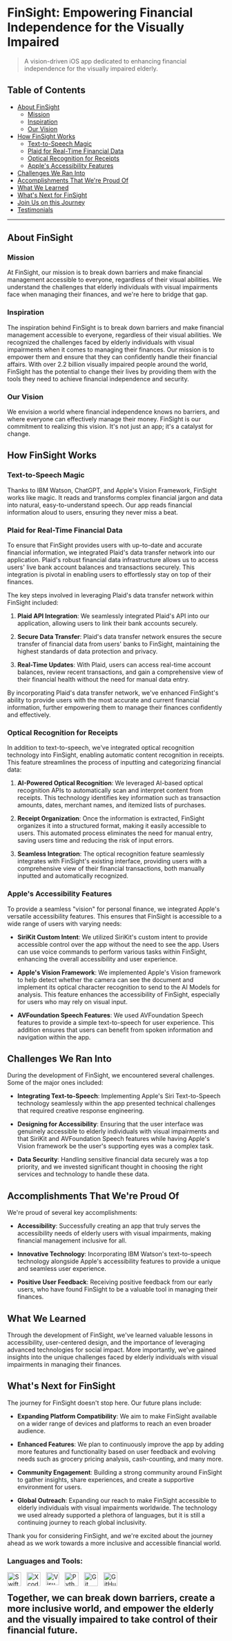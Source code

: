 # FinSight: Empowering Financial Independence for the Visually Impaired

> A vision-driven iOS app dedicated to enhancing financial independence for the visually impaired elderly.

## Table of Contents

- [About FinSight](#about-finsight)
  - [Mission](#mission)
  - [Inspiration](#inspiration)
  - [Our Vision](#our-vision)
- [How FinSight Works](#how-finsight-works)
  - [Text-to-Speech Magic](#text-to-speech-magic)
  - [Plaid for Real-Time Financial Data](#plaid-for-real-time-financial-data)
  - [Optical Recognition for Receipts](#optical-recognition-for-receipts)
  - [Apple's Accessibility Features](#apples-accessibility-features)
- [Challenges We Ran Into](#challenges-we-ran-into)
- [Accomplishments That We're Proud Of](#accomplishments-that-were-proud-of)
- [What We Learned](#what-we-learned)
- [What's Next for FinSight](#whats-next-for-finsight)
- [Join Us on this Journey](#join-us-on-this-journey)
- [Testimonials](#testimonials)

---

## About FinSight

### Mission

At FinSight, our mission is to break down barriers and make financial management accessible to everyone, regardless of their visual abilities. We understand the challenges that elderly individuals with visual impairments face when managing their finances, and we're here to bridge that gap.

### Inspiration

The inspiration behind FinSight is to break down barriers and make financial management accessible to everyone, regardless of their visual abilities. We recognized the challenges faced by elderly individuals with visual impairments when it comes to managing their finances. Our mission is to empower them and ensure that they can confidently handle their financial affairs. With over 2.2 billion visually impaired people around the world, FinSight has the potential to change their lives by providing them with the tools they need to achieve financial independence and security.

### Our Vision

We envision a world where financial independence knows no barriers, and where everyone can effectively manage their money. FinSight is our commitment to realizing this vision. It's not just an app; it's a catalyst for change.

## How FinSight Works

### Text-to-Speech Magic

Thanks to IBM Watson, ChatGPT, and Apple's Vision Framework, FinSight works like magic. It reads and transforms complex financial jargon and data into natural, easy-to-understand speech. Our app reads financial information aloud to users, ensuring they never miss a beat.

### Plaid for Real-Time Financial Data

To ensure that FinSight provides users with up-to-date and accurate financial information, we integrated Plaid's data transfer network into our application. Plaid's robust financial data infrastructure allows us to access users' live bank account balances and transactions securely. This integration is pivotal in enabling users to effortlessly stay on top of their finances.

The key steps involved in leveraging Plaid's data transfer network within FinSight included:

1. **Plaid API Integration**: We seamlessly integrated Plaid's API into our application, allowing users to link their bank accounts securely.

2. **Secure Data Transfer**: Plaid's data transfer network ensures the secure transfer of financial data from users' banks to FinSight, maintaining the highest standards of data protection and privacy.

3. **Real-Time Updates**: With Plaid, users can access real-time account balances, review recent transactions, and gain a comprehensive view of their financial health without the need for manual data entry.

By incorporating Plaid's data transfer network, we've enhanced FinSight's ability to provide users with the most accurate and current financial information, further empowering them to manage their finances confidently and effectively.

### Optical Recognition for Receipts

In addition to text-to-speech, we've integrated optical recognition technology into FinSight, enabling automatic content recognition in receipts. This feature streamlines the process of inputting and categorizing financial data:

1. **AI-Powered Optical Recognition**: We leveraged AI-based optical recognition APIs to automatically scan and interpret content from receipts. This technology identifies key information such as transaction amounts, dates, merchant names, and itemized lists of purchases.

2. **Receipt Organization**: Once the information is extracted, FinSight organizes it into a structured format, making it easily accessible to users. This automated process eliminates the need for manual entry, saving users time and reducing the risk of input errors.

3. **Seamless Integration**: The optical recognition feature seamlessly integrates with FinSight's existing interface, providing users with a comprehensive view of their financial transactions, both manually inputted and automatically recognized.

### Apple's Accessibility Features

To provide a seamless "vision" for personal finance, we integrated Apple's versatile accessibility features. This ensures that FinSight is accessible to a wide range of users with varying needs:

- **SiriKit Custom Intent**: We utilized SiriKit's custom intent to provide accessible control over the app without the need to see the app. Users can use voice commands to perform various tasks within FinSight, enhancing the overall accessibility and user experience.

- **Apple's Vision Framework**: We implemented Apple's Vision framework to help detect whether the camera can see the document and implement its optical character recognition to send to the AI Models for analysis. This feature enhances the accessibility of FinSight, especially for users who may rely on visual input.

- **AVFoundation Speech Features**: We used AVFoundation Speech features to provide a simple text-to-speech for user experience. This addition ensures that users can benefit from spoken information and navigation within the app.

## Challenges We Ran Into

During the development of FinSight, we encountered several challenges. Some of the major ones included:

- **Integrating Text-to-Speech**: Implementing Apple's Siri Text-to-Speech technology seamlessly within the app presented technical challenges that required creative response engineering.

- **Designing for Accessibility**: Ensuring that the user interface was genuinely accessible to elderly individuals with visual impairments and that SiriKit and AVFoundation Speech features while having Apple's Vision framework be the user's supporting eyes was a complex task.

- **Data Security**: Handling sensitive financial data securely was a top priority, and we invested significant thought in choosing the right services and technology to handle these data.

## Accomplishments That We're Proud Of

We're proud of several key accomplishments:

- **Accessibility**: Successfully creating an app that truly serves the accessibility needs of elderly users with visual impairments, making financial management inclusive for all.

- **Innovative Technology**: Incorporating IBM Watson's text-to-speech technology alongside Apple's accessibility features to provide a unique and seamless user experience.

- **Positive User Feedback**: Receiving positive feedback from our early users, who have found FinSight to be a valuable tool in managing their finances.

## What We Learned

Through the development of FinSight, we've learned valuable lessons in accessibility, user-centered design, and the importance of leveraging advanced technologies for social impact. More importantly, we've gained insights into the unique challenges faced by elderly individuals with visual impairments in managing their finances.

## What's Next for FinSight

The journey for FinSight doesn't stop here. Our future plans include:

- **Expanding Platform Compatibility**: We aim to make FinSight available on a wider range of devices and platforms to reach an even broader audience.

- **Enhanced Features**: We plan to continuously improve the app by adding more features and functionality based on user feedback and evolving needs such as grocery pricing analysis, cash-counting, and many more.

- **Community Engagement**: Building a strong community around FinSight to gather insights, share experiences, and create a supportive environment for users.

- **Global Outreach**: Expanding our reach to make FinSight accessible to elderly individuals with visual impairments worldwide. The technology we used already supported a plethora of languages, but it is still a continuing journey to reach global inclusivity.

Thank you for considering FinSight, and we're excited about the journey ahead as we work towards a more inclusive and accessible financial world.

### Languages and Tools:

<img align="left" alt="Swift" width="32px" src="https://cdn.jsdelivr.net/gh/devicons/devicon/icons/swift/swift-original.svg" style="padding-right:10px;" />
<img align="left" alt="Xcode" width="32px" src="https://cdn.jsdelivr.net/gh/devicons/devicon/icons/xcode/xcode-original.svg" style="padding-right:10px;" />
<img align="left" alt="Visual Studio Code" width="30px" src="https://cdn.jsdelivr.net/gh/devicons/devicon/icons/vscode/vscode-original.svg" style="padding-right:10px;" />
<img align="left" alt="Python" width="32px" img src="https://cdn.jsdelivr.net/gh/devicons/devicon/icons/python/python-original.svg" style="padding-right:10px;" />
<img align="left" alt="Git" width="32px" src="https://cdn.jsdelivr.net/gh/devicons/devicon/icons/git/git-original.svg" style="padding-right:10px;" />
<img align="left" alt="GitHub" width="32px" src="https://user-images.githubusercontent.com/3369400/139447912-e0f43f33-6d9f-45f8-be46-2df5bbc91289.png" style="padding-right:10px;" />

<br />

## Together, we can break down barriers, create a more inclusive world, and empower the elderly and the visually impaired to take control of their financial future.
